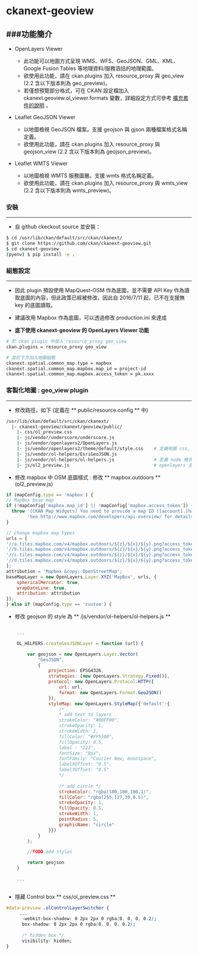 # ckanext-geoview

<script type="text/javascript" src="../js/general.js"></script>

###功能簡介
---
* OpenLayers Viewer
    * 此功能可以地圖方式呈現 WMS、WFS、GeoJSON、GML、KML、Google Fusion Tables 等地理資料/服務涵括的地理範圍。
    * 欲使用此功能，請在 ckan.plugins 加入 resource_proxy 與 geo_view (2.2 含以下版本則為 geo_preview)。
    * 若僅想預覽部分格式，可在 CKAN 設定檔加入 ckanext.geoview.ol_viewer.formats 變數，詳細設定方式可參考 [擴充套件的說明](https://github.com/ckan/ckanext-geoview#openlayers-viewer) 。

* Leaflet GeoJSON Viewer
    * 以地圖檢視 GeoJSON 檔案。支援 geojson 與 gjson 兩種檔案格式名稱定義。
    * 欲使用此功能，請在 ckan.plugins 加入 resource_proxy 與 geojson_view (2.2 含以下版本則為 geojson_preview)。

* Leaflet WMTS Viewer
    * 以地圖檢視 WMTS 服務圖層。支援 wmts 格式名稱定義。
    * 欲使用此功能，請在 ckan.plugins 加入 resource_proxy 與 wmts_view (2.2 含以下版本則為 wmts_preview)。

### 安裝
---

* 自 github ckeckout source 並安裝：

```Bash
$ cd /usr/lib/ckan/default/src/ckan/ckanext/
$ git clone https://github.com/ckan/ckanext-geoview.git
$ cd ckanext-geoview
(pyenv) $ pip install -e .
```

### 組態設定
---

* 因此 plugin 預設使用 MapQuest-OSM 作為底圖，並不需要 API Key 作為讀取底圖的內容，但此政策已經被修改，因此自 2016/7/11 起，已不在支援無 key 的底圖讀取。

* 建議改用 Mapbox 作為底圖，可以透過修改 production.ini 來達成

* **底下使用 ckanext-geoview 的 OpenLayers Viewer 功能**

```bash
# 於 ckan plugin 中加入 resource_proxy geo_view
ckan.plugins = resource_proxy geo_view

# 並於下方加入地圖組態
ckanext.spatial.common_map.type = mapbox
ckanext.spatial.common_map.mapbox.map_id = project-id
ckanext.spatial.common_map.mapbox.access_token = pk.xxxx
```

### 客製化地圖 : geo_view plugin
---

* 修改路徑，如下 (定義在 ** public/resource.config ** 中)

```bash
/usr/lib/ckan/default/src/ckan/ckanext/
  |- ckanext-geoview/ckanext/geoview/public/
    |- css/ol_preview.css
    |- js/vendor/underscore/underscore.js
    |- js/vendor/openlayers2/OpenLayers.js
    |- js/vendor/openlayers2/theme/default/style.css    # 定義地圖 css, control sidebar (hidden)
    |- js/vendor/ol-helpers/EsriGeoJSON.js
    |- js/vendor/ol-helpers/ol-helpers.js               # 定義 node 樣式
    |- js/ol2_preview.js                                # openlayers 主框架
```

* 修改 mapbox 中 OSM 底圖樣式 : 修改 ** mapbox.outdoors ** (ol2_preview.js)

```javascript
if (mapConfig.type == 'mapbox') {
// MapBox base map
if (!mapConfig['mapbox.map_id'] || !mapConfig['mapbox.access_token']) {
  throw '[CKAN Map Widgets] You need to provide a map ID ([account].[handle]) and an access token when using a MapBox layer. ' +
        'See http://www.mapbox.com/developers/api-overview/ for details';
}

// change mapbox map types
urls = [
'//a.tiles.mapbox.com/v4/mapbox.outdoors/${z}/${x}/${y}.png?access_token=' + mapConfig['mapbox.access_token'],
'//b.tiles.mapbox.com/v4/mapbox.outdoors/${z}/${x}/${y}.png?access_token=' + mapConfig['mapbox.access_token'],
'//c.tiles.mapbox.com/v4/mapbox.outdoors/${z}/${x}/${y}.png?access_token=' + mapConfig['mapbox.access_token'],
'//d.tiles.mapbox.com/v4/mapbox.outdoors/${z}/${x}/${y}.png?access_token=' + mapConfig['mapbox.access_token'],
];
attribution = 'Mapbox &copy; OpenStreetMap';
baseMapLayer = new OpenLayers.Layer.XYZ('MapBox', urls, {
    sphericalMercator: true,
    wrapDateLine: true,
    attribution: attribution
});
} else if (mapConfig.type == 'custom') {
```

* 修改 geojson 的 style 為 ** /js/vendor/ol-helpers/ol-helpers.js **

```javascript

    ...

    OL_HELPERS.createGeoJSONLayer = function (url) {

        var geojson = new OpenLayers.Layer.Vector(
            "GeoJSON",
            {
                projection: EPSG4326,
                strategies: [new OpenLayers.Strategy.Fixed()],
                protocol: new OpenLayers.Protocol.HTTP({
                    url: url,
                    format: new OpenLayers.Format.GeoJSON()
                }),
                styleMap: new OpenLayers.StyleMap({'default':{
                    /*
                    * add text to layers
                    strokeColor: "#00FF00",
                    strokeOpacity: 1,
                    strokeWidth: 1,
                    fillColor: "#FF5500",
                    fillOpacity: 0.5,
                    label : "123",
                    fontSize: "8px",
                    fontFamily: "Courier New, monospace",
                    labelXOffset: "0.5",
                    labelYOffset: "0.5"
                    */
                    
                    /* add circle */
                    strokeColor: "rgba(100,100,100,1)",
                    fillColor: "rgba(255,127,39,0.5)",
                    strokeOpacity: 1,
                    fillOpacity: 0.5,
                    strokeWidth: 1,
                    pointRadius: 5,
                    graphicName: "circle"
                }})
            }
        );

        //TODO add styles

        return geojson
    }
    
    ...
    
```

* 隱藏 Control box ** css/ol_preview.css **

```css
#data-preview .olControlLayerSwitcher {
     ...
      -webkit-box-shadow: 0 2px 2px 0 rgba(0, 0, 0, 0.2);
      box-shadow: 0 2px 2px 0 rgba(0, 0, 0, 0.2);
      
      /* hidden box */
      visibility: hidden;
}
```









